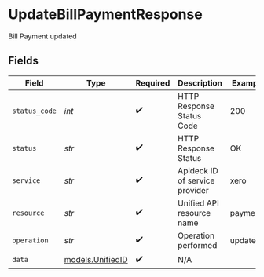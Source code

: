 # UpdateBillPaymentResponse

Bill Payment updated


## Fields

| Field                                      | Type                                       | Required                                   | Description                                | Example                                    |
| ------------------------------------------ | ------------------------------------------ | ------------------------------------------ | ------------------------------------------ | ------------------------------------------ |
| `status_code`                              | *int*                                      | :heavy_check_mark:                         | HTTP Response Status Code                  | 200                                        |
| `status`                                   | *str*                                      | :heavy_check_mark:                         | HTTP Response Status                       | OK                                         |
| `service`                                  | *str*                                      | :heavy_check_mark:                         | Apideck ID of service provider             | xero                                       |
| `resource`                                 | *str*                                      | :heavy_check_mark:                         | Unified API resource name                  | payments                                   |
| `operation`                                | *str*                                      | :heavy_check_mark:                         | Operation performed                        | update                                     |
| `data`                                     | [models.UnifiedID](../models/unifiedid.md) | :heavy_check_mark:                         | N/A                                        |                                            |